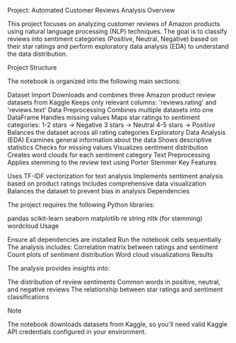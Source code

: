 Project: Automated Customer Reviews Analysis
Overview

This project focuses on analyzing customer reviews of Amazon products using natural language processing (NLP) techniques. The goal is to classify reviews into sentiment categories (Positive, Neutral, Negative) based on their star ratings and perform exploratory data analysis (EDA) to understand the data distribution.

Project Structure

The notebook is organized into the following main sections:

Dataset Import
Downloads and combines three Amazon product review datasets from Kaggle
Keeps only relevant columns: 'reviews.rating' and 'reviews.text'
Data Preprocessing
Combines multiple datasets into one DataFrame
Handles missing values
Maps star ratings to sentiment categories:
1-2 stars → Negative
3 stars → Neutral
4-5 stars → Positive
Balances the dataset across all rating categories
Exploratory Data Analysis (EDA)
Examines general information about the data
Shows descriptive statistics
Checks for missing values
Visualizes sentiment distribution
Creates word clouds for each sentiment category
Text Preprocessing
Applies stemming to the review text using Porter Stemmer
Key Features

Uses TF-IDF vectorization for text analysis
Implements sentiment analysis based on product ratings
Includes comprehensive data visualization
Balances the dataset to prevent bias in analysis
Dependencies

The project requires the following Python libraries:

pandas
scikit-learn
seaborn
matplotlib
re
string
nltk (for stemming)
wordcloud
Usage

Ensure all dependencies are installed
Run the notebook cells sequentially
The analysis includes:
Correlation matrix between ratings and sentiment
Count plots of sentiment distribution
Word cloud visualizations
Results

The analysis provides insights into:

The distribution of review sentiments
Common words in positive, neutral, and negative reviews
The relationship between star ratings and sentiment classifications

Note

The notebook downloads datasets from Kaggle, so you'll need valid Kaggle API credentials configured in your environment.
